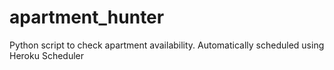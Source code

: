 # apartment_hunter

Python script to check apartment availability. Automatically scheduled using Heroku Scheduler
